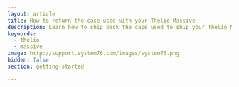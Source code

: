 ```yaml
---
layout: article
title: How to return the case used with your Thelio Massive
description: Learn how to ship back the case used to ship your Thelio Massive
keywords:
  - thelio
  - massive
image: http://support.system76.com/images/system76.png
hidden: false
section: getting-started

---
```



